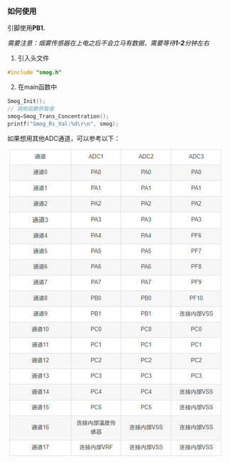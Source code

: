 ### 如何使用

引脚使用**PB1.**

*需要注意：烟雾传感器在上电之后不会立马有数据，需要等待**1-2**分钟左右*

1. 引入头文件

```c
#include "smog.h"
```

2. 在main函数中

```c
Smog_Init();
// 调用函数获取值
smog=Smog_Trans_Concentration();
printf("Smog_Rs_Val:%d\r\n", smog);

```

如果想用其他ADC通道，可以参考以下：

![1699372567690](image/MQ2的使用/1699372567690.png)
